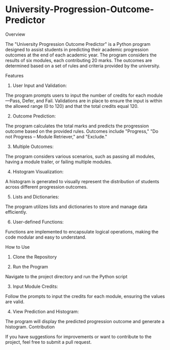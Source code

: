 # University-Progression-Outcome-Predictor

Overview

The "University Progression Outcome Predictor" is a Python program designed to assist students in predicting their academic progression outcomes at the end of each academic year. The program considers the results of six modules, each contributing 20 marks. The outcomes are determined based on a set of rules and criteria provided by the university.

Features

1. User Input and Validation:

The program prompts users to input the number of credits for each module—Pass, Defer, and Fail.
Validations are in place to ensure the input is within the allowed range (0 to 120) and that the total credits equal 120.

2. Outcome Prediction:

The program calculates the total marks and predicts the progression outcome based on the provided rules.
Outcomes include "Progress," "Do not Progress – Module Retriever," and "Exclude."

3. Multiple Outcomes:

The program considers various scenarios, such as passing all modules, having a module trailer, or failing multiple modules.

4. Histogram Visualization:

A histogram is generated to visually represent the distribution of students across different progression outcomes.

5. Lists and Dictionaries:

The program utilizes lists and dictionaries to store and manage data efficiently.

6. User-defined Functions:

Functions are implemented to encapsulate logical operations, making the code modular and easy to understand.


How to Use

1. Clone the Repository

2. Run the Program

Navigate to the project directory and run the Python script

3. Input Module Credits:

Follow the prompts to input the credits for each module, ensuring the values are valid.

4. View Prediction and Histogram:

The program will display the predicted progression outcome and generate a histogram.
Contribution


If you have suggestions for improvements or want to contribute to the project, feel free to submit a pull request.

